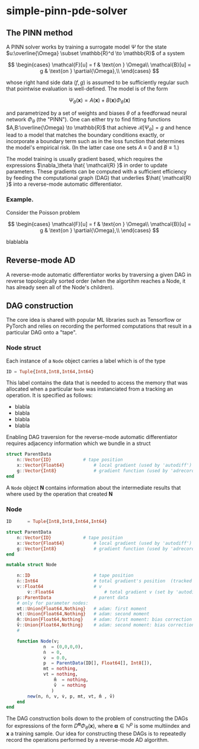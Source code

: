 # simple-pinn-pde-solver

## The PINN method

A PINN solver works by training a surrogate model $\Psi$ for the state $u:\overline{\Omega} \subset \mathbb{R}^d \to \mathbb{R}$ of a system

$$
\begin{cases}
\mathcal{F}[u] = f & \text{on } \Omega\\
\mathcal{B}[u] = g & \text{on } \partial{\Omega},\\
\end{cases}
$$

whose right hand side data $(f,g)$ is assumed to be sufficiently regular such that pointwise evaluation is well-defined. The model is of the form

$$\Psi_{\theta}(\boldsymbol{x}) = A(\boldsymbol{x}) + B(\boldsymbol{x})\Phi_{\theta}(\boldsymbol{x})$$

and parametrized by a set of weights and biases $\theta$ of a feedforwad neural network $\Phi_{\theta}$ (the "PINN"). One can either try to find fitting functions $A,B:\overline{\Omega} \to \mathbb{R}$ that achieve $\mathcal{B}[\Psi_\theta] = g$ and hence lead to a model that matches the boundary conditions exactly, or incorporate a boundary term such as in the loss function that determines the model's empirical risk. (In the latter case one sets $A \equiv 0$ and $B \equiv 1$.) 

The model training is usually gradient based, which requires the expressions $\nabla_\theta \hat{ \mathcal{R} }$ in order to update parameters. These gradients can be computed with a sufficient efficiency by feeding the computational graph (DAG) that underlies $\hat{ \mathcal{R} }$ into a reverse-mode automatic differentiator. 

### Example. 

Consider the Poisson problem

$$
\begin{cases}
\mathcal{F}[u] = f & \text{on } \Omega\\
\mathcal{B}[u] = g & \text{on } \partial{\Omega},\\
\end{cases}
$$

blablabla

## Reverse-mode AD

A reverse-mode automatic differentiator works by traversing a given DAG in reverse topologically sorted order (when the algortihm reaches a Node, it has already seen all of the Node's children).

## DAG construction

The core idea is shared with popular ML libraries such as Tensorflow or PyTorch and relies on recording the performed computations that result in a particular DAG onto a "tape".

### Node struct

Each instance of a `Node` object carries a label which is of the type

```julia
ID = Tuple{Int8,Int8,Int64,Int64} 
```

This label contains the data that is needed to access the memory that was allocated when a particular `Node` was instanciated from a tracking an operation. It is specified as follows:

* blabla
* blabla
* blabla
* blabla

Enabling DAG traversion for the reverse-mode automatic differentiator requires adjacency information which we bundle in a struct

```julia
struct ParentData
	n::Vector{ID}		     # tape position
	x::Vector{Float64}           # local gradient (used by 'autodiff')
	g::Vector{Int8}              # gradient function (used by 'adrecord')
end
```

A `Node` object $\boldsymbol{N}$ contains information about the intermediate results that where used by the operation that created $\boldsymbol{N}$



### Node 

```julia
ID      = Tuple{Int8,Int8,Int64,Int64} 

struct ParentData
	n::Vector{ID}		     # tape position
	x::Vector{Float64}           # local gradient (used by 'autodiff')
	g::Vector{Int8}              # gradient function (used by 'adrecord')
end

mutable struct Node

	n::ID                        # tape position
	ṅ::Int64                     # total gradient's position  (tracked by 'adrecord')                  
	v::Float64                   # v
        v̇::Float64                   # total gradient v (set by 'autodiff')	
	p::ParentData                # parent data
	# only for parameter nodes:
	mt::Union{Float64,Nothing}   # adam: first moment
	vt::Union{Float64,Nothing}   # adam: second moment
	m̂::Union{Float64,Nothing}    # adam: first moment: bias correction
	v̂::Union{Float64,Nothing}    # adam: second moment: bias correction
	#

	function Node(v;
		      n  = (0,0,0,0),
		      ṅ  = 0,
		      v̇  = 0.0,
		      p  = ParentData(ID[], Float64[], Int8[]),      
		      mt = nothing,
		      vt = nothing,
	              m̂  = nothing,
	              v̂  = nothing            
	             )
		new(n, ṅ, v, v̇, p, mt, vt, m̂ , v̂)
	end
end

```

The DAG construction boils down to the problem of constructing the DAGs for expressions of the form $D^{\boldsymbol{\alpha}}\Phi_{\theta}(\boldsymbol{x})$, where $\boldsymbol{\alpha} \in \mathbb{N}^p$ is some multiindex and $\boldsymbol{x}$ a training sample. Our idea for constructing these DAGs is to repeatedly record the operations performed by a reverse-mode AD algorithm.
